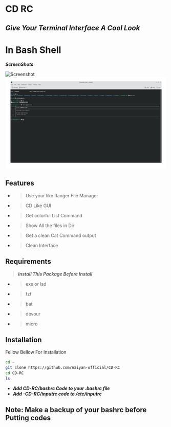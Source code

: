 # CD RC 
## _Give Your Terminal Interface A Cool Look_

# In Bash Shell 

***ScreenShots***

![Screenshot]( [/image/Screenshot_20230108_040816.png](https://github.com/naiyan-official/CD-RC/blob/7f7d943b3e346705ba71c48e89f5f273d077ad54/image/Screenshot_20230108_030342.png)?raw=true)
![Screenshot]( /image/Screenshot_20230108_030342.png?raw=true)

## Features

- > Use your like Ranger File Manager
> 
- > CD Like GUI 
> 
- > Get colorful List Command
> 
- > Show All the files in Dir
> 
- > Get a clean Cat Command output
> 
- > Clean Interface 

## Requirements
> ***Install This Package Before Install***

- > exe or lsd
- > fzf
- > bat
- > devour
- > micro

## Installation 

Fellow Bellow For Installation

```sh
cd ~
git clone https://github.com/naiyan-official/CD-RC 
cd CD-RC
ls 
```
- ***_Add CD-RC/bashrc Code to your .bashrc file_***
- ***_Add -CD-RC/inputrc code to /etc/inputrc_***
 ## Note: Make a backup of your bashrc before Putting codes
